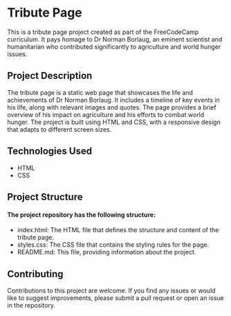 <h1>Tribute Page</h1>
<p>This is a tribute page project created as part of the FreeCodeCamp curriculum. It pays homage to Dr Norman Borlaug, an eminent scientist and humanitarian who contributed significantly to agriculture and world hunger issues.</p>
<h2>Project Description</h2>
<p>The tribute page is a static web page that showcases the life and achievements of Dr Norman Borlaug. It includes a timeline of key events in his life, along with relevant images and quotes. The page provides a brief overview of his impact on agriculture and his efforts to combat world hunger.
The project is built using HTML and CSS, with a responsive design that adapts to different screen sizes.</p>
<h2>Technologies Used</h2>
<ul>
  <li>HTML</li>
  <li>CSS</li>
</ul>
<h2>Project Structure</h2>
<h4>The project repository has the following structure:</h4>
<ul>
  <li>index.html: The HTML file that defines the structure and content of the tribute page.</li>
  <li>styles.css: The CSS file that contains the styling rules for the page.</li>
  <li>README.md: This file, providing information about the project.</li>
</ul>
<h2>Contributing</h2>
<p>Contributions to this project are welcome. If you find any issues or would like to suggest improvements, please submit a pull request or open an issue in the repository.</p>
